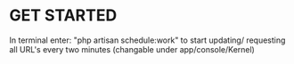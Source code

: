 <h1> GET STARTED </h1>

In terminal enter: "php artisan schedule:work" to start updating/ requesting all URL's every two minutes (changable under app/console/Kernel)
